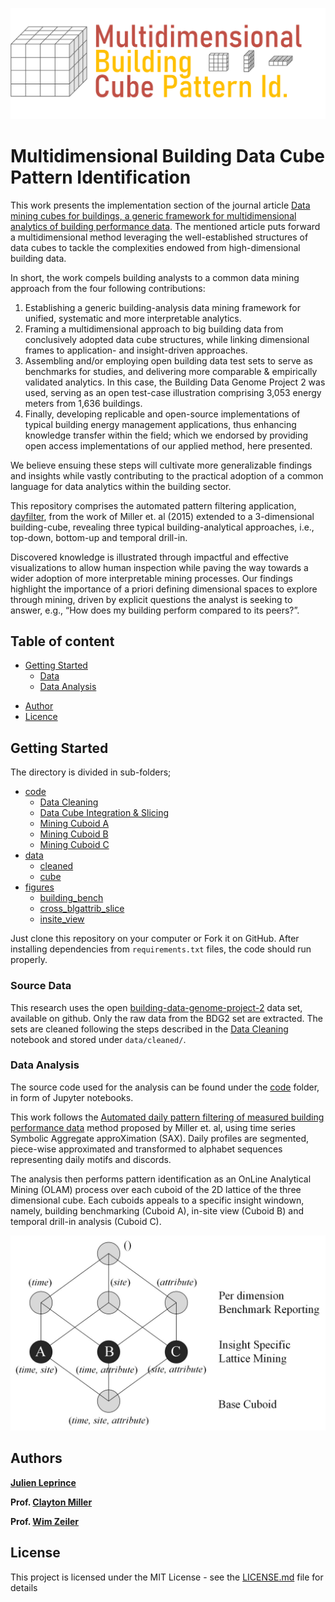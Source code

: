 <p align="center">
  <img src="https://github.com/JulienLeprince/multidimensional-building-data-cube-pattern-identification/blob/main/figures/README_Header.png" alt="Multidimensional Building Data Cube Mining"/>
</p>

# Multidimensional Building Data Cube Pattern Identification

This work presents the implementation section of the journal article [Data mining cubes for buildings, a generic framework for multidimensional analytics of building performance data](https://doi.org/10.1016/j.enbuild.2021.111195).
The mentioned article puts forward a multidimensional method leveraging the well-established structures of data cubes to tackle the complexities endowed from high-dimensional building data.

In short, the work compels building analysts to a common data mining approach from the four following contributions:
1.	Establishing a generic building-analysis data mining framework for unified, systematic and more interpretable analytics.  
2.	Framing a multidimensional approach to big building data from conclusively adopted data cube structures, while linking dimensional frames to application- and insight-driven approaches.
3.	Assembling and/or employing open building data test sets to serve as benchmarks for studies, and delivering more comparable & empirically validated analytics. In this case, the Building Data Genome Project 2 was used, serving as an open test-case illustration comprising 3,053 energy meters from 1,636 buildings.
4.	Finally, developing replicable and open-source implementations of typical building energy management applications, thus enhancing knowledge transfer within the field; which we endorsed by providing open access implementations of our applied method, here presented.

We believe ensuing these steps will cultivate more generalizable findings and insights while vastly contributing to the practical adoption of a common language for data analytics within the building sector. 

This repository comprises the automated pattern filtering application, [dayfilter](https://github.com/buds-lab/day-filter), from the work of Miller et. al (2015) extended to a 3-dimensional building-cube, revealing three typical building-analytical approaches, i.e., top-down, bottom-up and temporal drill-in. 

Discovered knowledge is illustrated through impactful and effective visualizations to allow human inspection while paving the way towards a wider adoption of more interpretable mining processes. Our findings highlight the importance of a priori defining dimensional spaces to explore through mining, driven by explicit questions the analyst is seeking to answer, e.g., “How does my building perform compared to its peers?”.


## Table of content 

-   [Getting Started](#getting-started)
    -   [Data](#source-data)
    -   [Data Analysis](#data-analysis)
<!--    -   [Manuscript and Presentation](#manuscript-and-presentation) -->
-   [Author](#authors)
-   [Licence](#license)

## Getting Started

The directory is divided in sub-folders;

-   [code](https://github.com/JulienLeprince/multidimensional-building-data-cube-pattern-identification/tree/main/code)
    -   [Data Cleaning](https://github.com/JulienLeprince/multidimensional-building-data-cube-pattern-identification/blob/main/code/01_Data_Cleaning.ipynb)
    -   [Data Cube Integration & Slicing](https://github.com/JulienLeprince/multidimensional-building-data-cube-pattern-identification/blob/main/code/02_DataCube_Integration%26Slicing.ipynb)
    -   [Mining Cuboid A](https://github.com/JulienLeprince/multidimensional-building-data-cube-pattern-identification/blob/main/code/03_Mining_CuboidA.ipynb)
    -   [Mining Cuboid B](https://github.com/JulienLeprince/multidimensional-building-data-cube-pattern-identification/blob/main/code/03_Mining_CuboidB.ipynb)
    -   [Mining Cuboid C](https://github.com/JulienLeprince/multidimensional-building-data-cube-pattern-identification/blob/main/code/03_Mining_CuboidC.ipynb)
-   [data](https://github.com/JulienLeprince/multidimensional-building-data-cube-pattern-identification/tree/main/data)
    -   [cleaned](https://github.com/JulienLeprince/multidimensional-building-data-cube-pattern-identification/tree/main/data/cleaned)
    -   [cube](https://github.com/JulienLeprince/multidimensional-building-data-cube-pattern-identification/tree/main/data/cube)
-   [figures](https://github.com/JulienLeprince/multidimensional-building-data-cube-pattern-identification/tree/main/figures)
    -   [building_bench](https://github.com/JulienLeprince/multidimensional-building-data-cube-pattern-identification/tree/main/figures/building_bench)
    -   [cross_blgattrib_slice](https://github.com/JulienLeprince/multidimensional-building-data-cube-pattern-identification/tree/main/figures/cross_blgattrib_slice)
    -   [insite_view](https://github.com/JulienLeprince/multidimensional-building-data-cube-pattern-identification/tree/main/figures/insite_view)


Just clone this repository on your computer or Fork it on GitHub. After installing dependencies from `requirements.txt` files, the code should run properly.

### Source Data

This research uses the open [building-data-genome-project-2](https://github.com/buds-lab/building-data-genome-project-2) data set, available on github. Only the raw data from the BDG2 set are extracted. 
The sets are cleaned following the steps described in the [Data Cleaning](https://github.com/JulienLeprince/multidimensional-building-data-cube-pattern-identification/blob/main/code/01_Data_Cleaning.ipynb) notebook and stored under `data/cleaned/`.


### Data Analysis

The source code used for the analysis can be found under the [code](https://github.com/JulienLeprince/multidimensional-building-data-cube-pattern-identification/tree/main/code) folder, in form of Jupyter notebooks.

This work follows the [Automated daily pattern filtering of measured building performance data](https://github.com/buds-lab/day-filter) method proposed by Miller et. al, using time series Symbolic Aggregate approXimation (SAX). Daily profiles are segmented, piece-wise approximated and transformed to alphabet sequences representing daily motifs and discords.

The analysis then performs pattern identification as an OnLine Analytical Mining (OLAM) process over each cuboid of the 2D lattice of the three dimensional cube. Each cuboids appeals to a specific insight windown, namely, building benchmarking (Cuboid A), in-site view (Cuboid B) and temporal drill-in analysis (Cuboid C).

<p align="center">
  <img src="https://github.com/JulienLeprince/multidimensional-building-data-cube-pattern-identification/blob/main/figures/3DCube.jpg" alt="Building Cube"/>
</p>

## Authors

**[Julien Leprince](https://github.com/JulienLeprince)**

**Prof. [Clayton Miller](https://github.com/cmiller8)**

**Prof. [Wim Zeiler](https://www.tue.nl/en/research/researchers/wim-zeiler/)**


## License

This project is licensed under the MIT License - see the [LICENSE.md](LICENSE.md) file for details


